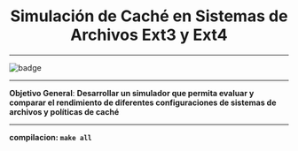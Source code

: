 <h1 align="center">Simulación de Caché en Sistemas de Archivos Ext3 y Ext4</h1>

---

![badge](https://img.shields.io/badge/language-C++-blue)

---
**Objetivo General**:
<b>Desarrollar un simulador que permita evaluar y comparar el rendimiento de diferentes configuraciones de sistemas de archivos y políticas de caché<b>

---
**compilacion:**
``
make all
``